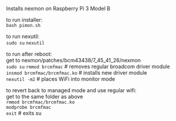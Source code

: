 Installs nexmon on Raspberry Pi 3 Model B

to run installer:   
`bash pimon.sh`

to run nexutil:  
`sudo su`
`nexutil`

to run after reboot:  
get to nexmon/patches/bcm43438/7_45_41_26/nexmon  
`sudo su`
`rmmod brcmfmac` # removes regular broadcom driver module  
`insmod brcmfmac/brcmfmac.ko` # installs new driver module  
`nexutil -m2` # places WiFi into monitor mode  

to revert back to managed mode and use regular wifi:  
get to the same folder as above  
`rmmod brcmfmac/brcmfmac.ko`  
`modprobe brcmfmac`  
`exit` # exits su  

